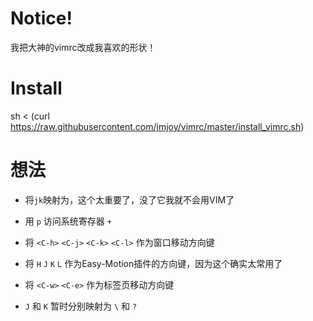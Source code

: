 # Notice!

我把大神的vimrc改成我喜欢的形状！

# Install

sh < (curl https://raw.githubusercontent.com/jmjoy/vimrc/master/install_vimrc.sh)

# 想法

* 将`jk`映射为<Esc>，这个太重要了，没了它我就不会用VIM了

* 用 `p` 访问系统寄存器 `+`

* 将 `<C-h>` `<C-j>` `<C-k>` `<C-l>` 作为窗口移动方向键

* 将 `H` `J` `K` `L` 作为Easy-Motion插件的方向键，因为这个确实太常用了

* 将 `<C-w>` `<C-e>` 作为标签页移动方向键

* `J` 和 `K` 暂时分别映射为 `\` 和 `?`
